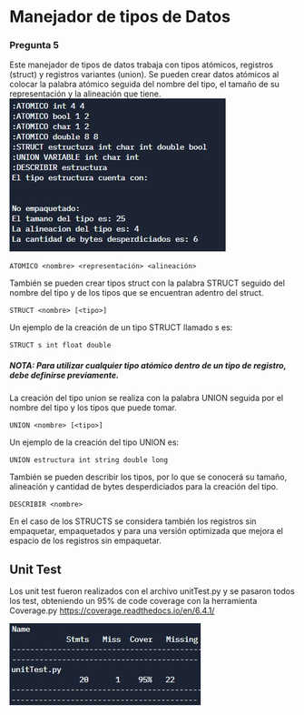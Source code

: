 # Manejador de tipos de Datos
### Pregunta 5
Este manejador de tipos de datos trabaja con tipos atómicos, registros (struct) y registros variantes (union). Se pueden crear datos atómicos al colocar la palabra atómico seguida del nombre del tipo, el tamaño de su representación y la alineación que tiene.
<img src="Tipos.jpg" alt="tests"/>

    ATOMICO <nombre> <representación> <alineación>
    
 También se pueden crear tipos struct con la palabra STRUCT seguido del nombre del tipo y de los tipos que se encuentran adentro del struct.
 
    STRUCT <nombre> [<tipo>]

Un ejemplo de la creación de un tipo STRUCT llamado s es:

    STRUCT s int float double
    
##### NOTA: Para utilizar cualquier tipo atómico dentro de un tipo de registro, debe definirse previamente.
La creación del tipo union se realiza con la palabra UNION seguida por el nombre del tipo y los tipos que puede tomar.

    UNION <nombre> [<tipo>]
    
 Un ejemplo de la creación del tipo UNION es:
 
    UNION estructura int string double long

También se pueden describir los tipos, por lo que se conocerá su tamaño, alineación y cantidad de bytes desperdiciados para la creación del tipo.

    DESCRIBIR <nombre>
    
En el caso de los STRUCTS se considera también los registros sin empaquetar, empaquetados y para una versión optimizada que mejora el espacio de los registros sin empaquetar.

## Unit Test
Los unit test fueron realizados con el archivo unitTest.py y se pasaron todos los test, obteniendo un 95% de code coverage con la herramienta Coverage.py https://coverage.readthedocs.io/en/6.4.1/

<img src="tiposCoverage.jpg" alt="tests"/>

